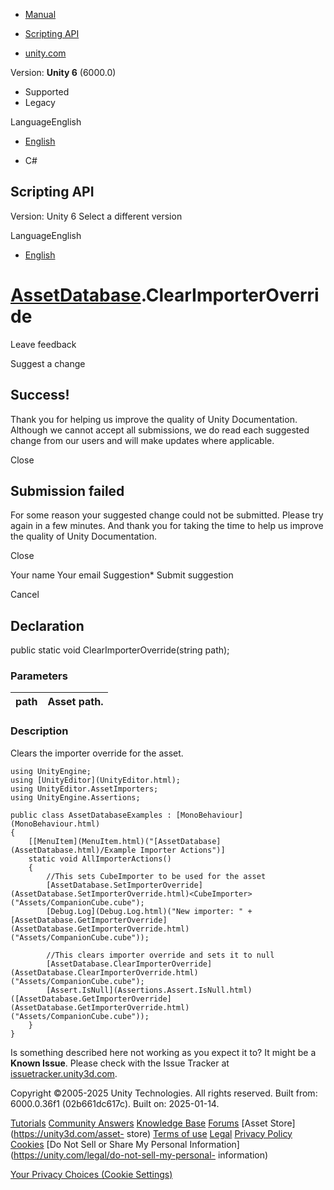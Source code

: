 [ ]()

  * [Manual](../Manual/index.html)
  * [Scripting API](../ScriptReference/index.html)

  * [unity.com](https://unity.com/)

Version: **Unity 6** (6000.0)

  * Supported
  * Legacy

LanguageEnglish

  * [English]()

  * C#

[ ](https://docs.unity3d.com)

## Scripting API

Version: Unity 6 Select a different version

LanguageEnglish

  * [English]()

#  [AssetDatabase](AssetDatabase.html).ClearImporterOverride

Leave feedback

Suggest a change

## Success!

Thank you for helping us improve the quality of Unity Documentation. Although
we cannot accept all submissions, we do read each suggested change from our
users and will make updates where applicable.

Close

## Submission failed

For some reason your suggested change could not be submitted. Please <a>try
again</a> in a few minutes. And thank you for taking the time to help us
improve the quality of Unity Documentation.

Close

Your name Your email Suggestion* Submit suggestion

Cancel

[ ]()

## Declaration

public static void ClearImporterOverride(string path);

### Parameters

path | Asset path.  
---|---  
  
### Description

Clears the importer override for the asset.

    
    
    using UnityEngine;
    using [UnityEditor](UnityEditor.html);
    using UnityEditor.AssetImporters;
    using UnityEngine.Assertions;  
      
    public class AssetDatabaseExamples : [MonoBehaviour](MonoBehaviour.html)
    {
        [[MenuItem](MenuItem.html)("[AssetDatabase](AssetDatabase.html)/Example Importer Actions")]
        static void AllImporterActions()
        {
            //This sets CubeImporter to be used for the asset
            [AssetDatabase.SetImporterOverride](AssetDatabase.SetImporterOverride.html)<CubeImporter>("Assets/CompanionCube.cube");
            [Debug.Log](Debug.Log.html)("New importer: " + [AssetDatabase.GetImporterOverride](AssetDatabase.GetImporterOverride.html)("Assets/CompanionCube.cube"));  
      
            //This clears importer override and sets it to null
            [AssetDatabase.ClearImporterOverride](AssetDatabase.ClearImporterOverride.html)("Assets/CompanionCube.cube");
            [Assert.IsNull](Assertions.Assert.IsNull.html)([AssetDatabase.GetImporterOverride](AssetDatabase.GetImporterOverride.html)("Assets/CompanionCube.cube"));
        }
    }

Is something described here not working as you expect it to? It might be a
**Known Issue**. Please check with the Issue Tracker at
[issuetracker.unity3d.com](https://issuetracker.unity3d.com).

Copyright ©2005-2025 Unity Technologies. All rights reserved. Built from:
6000.0.36f1 (02b661dc617c). Built on: 2025-01-14.

[Tutorials](https://unity3d.com/learn) [Community
Answers](https://answers.unity3d.com) [Knowledge
Base](https://support.unity3d.com/hc/en-us)
[Forums](https://forum.unity3d.com) [Asset Store](https://unity3d.com/asset-
store) [Terms of use](https://docs.unity3d.com/Manual/TermsOfUse.html)
[Legal](https://unity.com/legal) [Privacy
Policy](https://unity.com/legal/privacy-policy)
[Cookies](https://unity.com/legal/cookie-policy) [Do Not Sell or Share My
Personal Information](https://unity.com/legal/do-not-sell-my-personal-
information)

[Your Privacy Choices (Cookie Settings)](javascript:void\(0\);)

